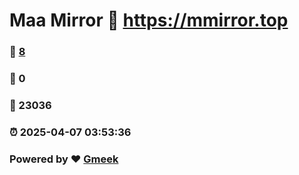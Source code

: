 # Maa Mirror :link: https://mmirror.top 
### :page_facing_up: [8](https://mmirror.top/tag.html) 
### :speech_balloon: 0 
### :hibiscus: 23036 
### :alarm_clock: 2025-04-07 03:53:36 
### Powered by :heart: [Gmeek](https://github.com/Meekdai/Gmeek)

